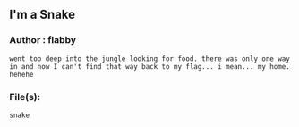 ## I'm a Snake

### Author : flabby

```
went too deep into the jungle looking for food. there was only one way in and now I can't find that way back to my flag... i mean... my home. hehehe 
```

### File(s):
```
snake
```
